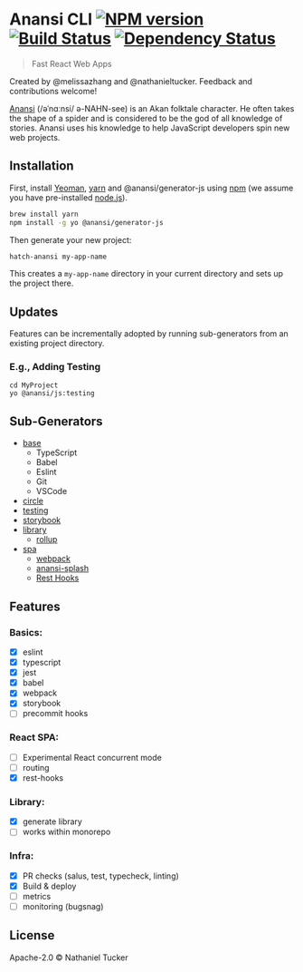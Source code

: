# Anansi CLI [![NPM version][npm-image]][npm-url] [![Build Status][circle-image]][circle-url] [![Dependency Status][daviddm-image]][daviddm-url]

> Fast React Web Apps

Created by @melissazhang and @nathanieltucker. Feedback and contributions welcome!

[Anansi](https://en.wikipedia.org/wiki/Anansi) (/əˈnɑːnsi/ ə-NAHN-see) is an Akan folktale character. He often takes the shape of a spider and is considered to be the god of all knowledge of stories. Anansi uses his knowledge to help JavaScript developers spin new web projects.

## Installation

First, install [Yeoman](http://yeoman.io), [yarn](https://yarnpkg.com) and @anansi/generator-js using [npm](https://www.npmjs.com/) (we assume you have pre-installed [node.js](https://nodejs.org/)).

```bash
brew install yarn
npm install -g yo @anansi/generator-js
```

Then generate your new project:

```bash
hatch-anansi my-app-name
```

This creates a `my-app-name` directory in your current directory and sets up the project there.

## Updates

Features can be incrementally adopted by running sub-generators from an existing project directory.

### E.g., Adding Testing

```shell
cd MyProject
yo @anansi/js:testing
```

## Sub-Generators

- [base](./src/base#readme)
   - TypeScript
   - Babel
   - Eslint
   - Git
   - VSCode
- [circle](./src/circle#readme)
- [testing](./src/testing#readme)
- [storybook](./src/storybook#readme)
- [library](./src/library#readme)
  - [rollup](./src/rollup#readme)
- [spa](./src/spa#readme)
  - [webpack](./src/webpack#readme)
  - [anansi-splash](./src/anansi-splash#readme)
  - [Rest Hooks](https://resthooks.io)

## Features

### Basics:

- [x] eslint
- [x] typescript
- [x] jest
- [x] babel
- [x] webpack
- [x] storybook
- [ ] precommit hooks

### React SPA:

- [ ] Experimental React concurrent mode
- [ ] routing
- [x] rest-hooks

### Library:

- [x] generate library
- [ ] works within monorepo

### Infra:

- [x] PR checks (salus, test, typecheck, linting)
- [x] Build & deploy
- [ ] metrics
- [ ] monitoring (bugsnag)

## License

Apache-2.0 © Nathaniel Tucker

[npm-image]: https://badge.fury.io/js/%40anansi%2Fgenerator-js.svg
[npm-url]: https://npmjs.com/package/@anansi/generator-js
[circle-image]: https://circleci.com/gh/ntucker/anansi.svg?style=shield
[circle-url]: https://circleci.com/gh/ntucker/anansi
[daviddm-image]: https://david-dm.org/ntucker/anansi.svg?theme=shields.io
[daviddm-url]: https://david-dm.org/ntucker/anansi
